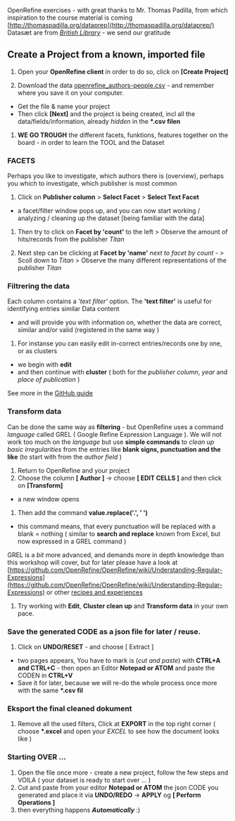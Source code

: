 OpenRefine exercises - with great thanks to Mr. Thomas Padilla, from which inspiration to the  course material is coming
[http://thomaspadilla.org/dataprep](http://thomaspadilla.org/dataprep/)
Datasæt are from [*British Library*](http://www.thomaspadilla.org/data/dataprep/Readme.txt) - we send our gratitude

## Create a Project from a known, imported file
1. Open your **OpenRefine client** in order to do so, click on **[Create Project]**

1. Download the data [openrefine_authors-people.csv](../Dataset/openrefine_authors-people.csv) - and remember where you save it on your computer.
- Get the file & name your project
- Then click **[Next]** and the project is being created, incl all the data/fields/information, already *hidden* in the __*.csv filen__

1. **WE GO TROUGH** the different facets, funktions, features together on the board - in order to learn the TOOL and the Dataset

### FACETS

Perhaps you like to investigate, which authors there is (overview), perhaps you which to investigate, which publisher is most common

1. Click on **Publisher column** > **Select Facet** > **Select Text Facet**
- a facet/filter window pops up, and you can now start working / analyzing / cleaning up the dataset [being familiar with the data]

1. Then try to click on **Facet by 'count'** to the left > Observe the amount of hits/records from the publisher *Titan*

1. Next step can be clicking at **Facet by 'name'** *next to facet by count* - > Scoll down to *Titan* > Observe the many different representations of the publisher *Titan*


### Filtrering the data

Each column contains a *'text filter'* option. The **'text filter'** is useful for identifying entries similar Data content
- and will provide you with information on, whether the data are correct, similar and/or valid (registered in the same way )

1. For instanse you can easily edit in-correct entries/records one by one, or as clusters

- we begin with **edit**
- and then continue with **cluster**
( both for the *publisher column*, *year* and *place of publication* )

See more in the [GitHub guide](https://github.com/OpenRefine/OpenRefine/wiki/Clustering-In-Depth)

### Transform data

Can be done the same way as **filtering** - but OpenRefine uses a command *language* called GREL ( Google Refine Expression Language ).
We will not work too much on the *language* but use **simple commands** to *clean up basic irregularities* from the entries like __blank signs, punctuation and the like__ (to start with from the *author field* )

1. Return to OpenRefine and your project
1. Choose the column __[ Author ]__ -> choose __[ EDIT CELLS ]__ and then click on __[Transform]__
- a new window opens
1. Then add the command **value.replace('.', ' ')**
- this command means, that every punctuation will be replaced with a blank = nothing ( similar to **search and replace** known from Excel, but now expressed in a GREL command )

GREL is a *bit* more advanced, and demands more in depth knowledge than this workshop will cover, but for later please have a look at [https://github.com/OpenRefine/OpenRefine/wiki/Understanding-Regular-Expressions](https://github.com/OpenRefine/OpenRefine/wiki/Understanding-Regular-Expressions)
or other [recipes and experiences](https://github.com/OpenRefine/OpenRefine/wiki/Recipes)

1. Try working with __Edit__, __Cluster clean up__ and __Transform data__ in your own pace.

### Save the generated **CODE** as a json file for later / reuse.

1. Click on __UNDO/RESET__ - and choose [ Extract ]
- two pages appears, You have to mark is (*cut and paste*) with __CTRL+A and CTRL+C__ - then open an Editor __Notepad or ATOM__ and paste the CODEN in __CTRL+V__
- Save it for later, because we will re-do the whole process once more with the same __*.csv fil__


### Eksport the final **cleaned** dokument

1. Remove all the used filters, Click at **EXPORT** in the top right corner ( choose __*.excel__ and open your *EXCEL* to see how the document looks like )


### Starting OVER ...

1. Open the file once more - create a new project, follow the few steps and VOILA ( your dataset is ready to start over ... )
1. Cut and paste from your editor __Notepad or ATOM__ the json CODE you generated and place it via __UNDO/REDO__ -> __APPLY__ og __[ Perform Operations ]__
1. then everything happens __*Automatically*__ :)
